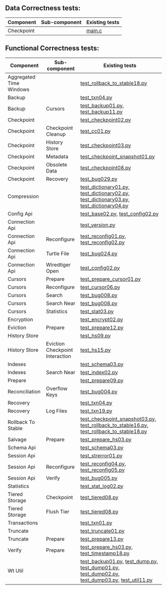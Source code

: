 ## Data Correctness tests:

|Component|Sub-component|Existing tests|
|---|---|---|
|Checkpoint||[main.c](../test/csuite/wt3363_checkpoint_op_races/main.c)
## Functional Correctness tests:

|Component|Sub-component|Existing tests|
|---|---|---|
|Aggregated Time Windows||[test_rollback_to_stable18.py](../test/suite/test_rollback_to_stable18.py)
|Backup||[test_txn04.py](../test/suite/test_txn04.py)
|Backup|Cursors|[test_backup01.py](../test/suite/test_backup01.py), [test_backup11.py](../test/suite/test_backup11.py)
|Checkpoint||[test_checkpoint02.py](../test/suite/test_checkpoint02.py)
|Checkpoint|Checkpoint Cleanup|[test_cc01.py](../test/suite/test_cc01.py)
|Checkpoint|History Store|[test_checkpoint03.py](../test/suite/test_checkpoint03.py)
|Checkpoint|Metadata|[test_checkpoint_snapshot01.py](../test/suite/test_checkpoint_snapshot01.py)
|Checkpoint|Obsolete Data|[test_checkpoint08.py](../test/suite/test_checkpoint08.py)
|Checkpoint|Recovery|[test_bug029.py](../test/suite/test_bug029.py)
|Compression||[test_dictionary01.py](../test/suite/test_dictionary01.py), [test_dictionary02.py](../test/suite/test_dictionary02.py), [test_dictionary03.py](../test/suite/test_dictionary03.py), [test_dictionary04.py](../test/suite/test_dictionary04.py)
|Config Api||[test_base02.py](../test/suite/test_base02.py), [test_config02.py](../test/suite/test_config02.py)
|Connection Api||[test_version.py](../test/suite/test_version.py)
|Connection Api|Reconfigure|[test_reconfig01.py](../test/suite/test_reconfig01.py), [test_reconfig02.py](../test/suite/test_reconfig02.py)
|Connection Api|Turtle File|[test_bug024.py](../test/suite/test_bug024.py)
|Connection Api|Wiredtiger Open|[test_config02.py](../test/suite/test_config02.py)
|Cursors|Prepare|[test_prepare_cursor01.py](../test/suite/test_prepare_cursor01.py)
|Cursors|Reconfigure|[test_cursor06.py](../test/suite/test_cursor06.py)
|Cursors|Search|[test_bug008.py](../test/suite/test_bug008.py)
|Cursors|Search Near|[test_bug008.py](../test/suite/test_bug008.py)
|Cursors|Statistics|[test_stat03.py](../test/suite/test_stat03.py)
|Encryption||[test_encrypt02.py](../test/suite/test_encrypt02.py)
|Eviction|Prepare|[test_prepare12.py](../test/suite/test_prepare12.py)
|History Store||[test_hs09.py](../test/suite/test_hs09.py)
|History Store|Eviction Checkpoint Interaction|[test_hs15.py](../test/suite/test_hs15.py)
|Indexes||[test_schema03.py](../test/suite/test_schema03.py)
|Indexes|Search Near|[test_index02.py](../test/suite/test_index02.py)
|Prepare||[test_prepare09.py](../test/suite/test_prepare09.py)
|Reconciliation|Overflow Keys|[test_bug004.py](../test/suite/test_bug004.py)
|Recovery||[test_txn04.py](../test/suite/test_txn04.py)
|Recovery|Log Files|[test_txn19.py](../test/suite/test_txn19.py)
|Rollback To Stable||[test_checkpoint_snapshot03.py](../test/suite/test_checkpoint_snapshot03.py), [test_rollback_to_stable16.py](../test/suite/test_rollback_to_stable16.py), [test_rollback_to_stable18.py](../test/suite/test_rollback_to_stable18.py)
|Salvage|Prepare|[test_prepare_hs03.py](../test/suite/test_prepare_hs03.py)
|Schema Api||[test_schema03.py](../test/suite/test_schema03.py)
|Session Api||[test_strerror01.py](../test/suite/test_strerror01.py)
|Session Api|Reconfigure|[test_reconfig04.py](../test/suite/test_reconfig04.py), [test_reconfig05.py](../test/suite/test_reconfig05.py)
|Session Api|Verify|[test_bug005.py](../test/suite/test_bug005.py)
|Statistics||[test_stat_log02.py](../test/suite/test_stat_log02.py)
|Tiered Storage|Checkpoint|[test_tiered08.py](../test/suite/test_tiered08.py)
|Tiered Storage|Flush Tier|[test_tiered08.py](../test/suite/test_tiered08.py)
|Transactions||[test_txn01.py](../test/suite/test_txn01.py)
|Truncate||[test_truncate01.py](../test/suite/test_truncate01.py)
|Truncate|Prepare|[test_prepare13.py](../test/suite/test_prepare13.py)
|Verify|Prepare|[test_prepare_hs03.py](../test/suite/test_prepare_hs03.py), [test_timestamp18.py](../test/suite/test_timestamp18.py)
|Wt Util||[test_backup01.py](../test/suite/test_backup01.py), [test_dump.py](../test/suite/test_dump.py), [test_dump01.py](../test/suite/test_dump01.py), [test_dump02.py](../test/suite/test_dump02.py), [test_dump03.py](../test/suite/test_dump03.py), [test_util11.py](../test/suite/test_util11.py)
